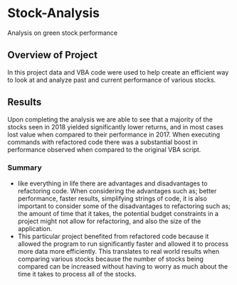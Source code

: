 # Stock-Analysis
Analysis on green stock performance 
## Overview of Project
In this project data and VBA code were used to help create an efficient way to look at and analyze past and current performance of various stocks.  
## Results
Upon completing the analysis we are able to see that a majority of the stocks seen in 2018 yielded significantly lower returns, and in most cases lost value when compared to their performance in 2017. When executing commands with refactored code there was a substantial boost in performance observed when compared to the original VBA script. 
### Summary 
* like everything in life there are advantages and disadvantages to refactoring code. When considering the advantages such as; better performance, faster results, simplifying strings of code, it is also important to consider some of the disadvantages to refactoring such as; the amount of time that it takes, the potential budget constraints in a project might not allow for refactoring, and also the size of the application. 
* This particular project benefited from refactored code because it allowed the program to run significantly faster and allowed it to process more data more efficiently. This translates to real world results when comparing various stocks because the number of stocks being compared can be increased without having to worry as much about the time it takes to process all of the stocks. 
